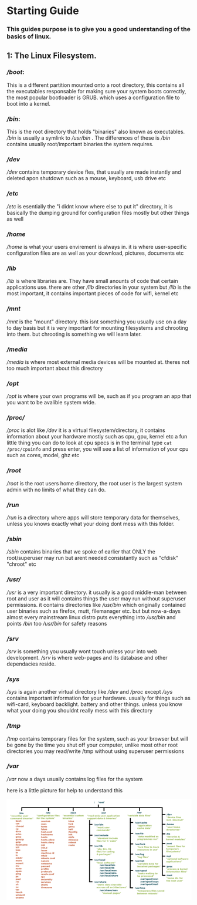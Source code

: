 # Starting Guide
### This guides purpose is to give you a good understanding of the basics of linux.



## 1: The Linux Filesystem.
### */boot*: 
This is a different partition
 mounted onto a root directory, this contains all the executables responsable for making sure your system boots correctly, the most popular bootloader is GRUB. which uses a configuration file to boot into a kernel.

### */bin*:
This is the root directory that holds "binaries" also known as executables. */bin* is usually a symlink to */usr/bin* . The differences of these is */bin* contains usually root/important binaries the system requires.

### */dev*
*/dev* contains temporary device fles, that usually are made instantly and deleted apon shutdown such as a mouse, keyboard, usb drive etc

### */etc*
*/etc* is esentially the "i didnt know where else to put it" directory, it is basically the dumping ground for configuration files mostly but other things as well

### */home*
*/home* is what your users envirement is always in. it is where user-specific configuration files are as well as your download, pictures, documents etc

### */lib*
*/lib* is where libraries are. They have small anounts of code that certain applications use. there are other */lib* directories in your system but */lib* is the most important, it contains important pieces of code for wifi, kernel etc

### */mnt*
*/mnt* is the "mount" directory. this isnt something you usually use on a day to day basis but it is very important for mounting filesystems and chrooting into them. but chrooting is something we will learn later.

### */media*
*/media* is where most external media devices will be mounted at. theres not too much important about this directory

### */opt*
*/opt* is where your own programs will be, such as if you program an app that you want to be avalible system wide. 

### */proc/*
*/proc* is alot like */dev* it is a virtual filesystem/directory, it contains information about your hardware mostly such as cpu, gpu, kernel etc
a fun little thing you can do to look at cpu specs is in the terminal type `cat /proc/cpuinfo` and press enter, you will see a list of information of your cpu such as cores, model, ghz etc

### */root* 
*/root* is the root users home directory, the root user is the largest system admin with no limits of what they can do.

### */run*
*/run* is a directory where apps will store temporary data for themselves, unless you knows exactly what your doing dont mess with this folder.

### */sbin*
*/sbin* contains binaries that we spoke of earlier that ONLY the root/superuser may run but arent needed consistantly such as "cfdisk" "chroot" etc

### */usr/*
*/usr* is a very important directory. it usually is a good middle-man between root and user as it will contains things the user may run without superuser permissions. it contains directories like */usr/bin* which originally contained user binaries such as firefox, mutt, filemanager etc. but but now-a-days almost every mainstream linux distro puts everything into */usr/bin*  and points */bin* too */usr/bin* for safety reasons

### */srv* 
*/srv* is something you usually wont touch unless your into web development. */srv* is where web-pages and its database and other dependacies reside.

### */sys*
*/sys* is again another virtual directory like */dev* and */proc* except */sys* contains important information for your hardware. usually for things such as wifi-card, keyboard backlight. battery and other things. unless you know what your doing you shouldnt really mess with this directory

### */tmp*
*/tmp* contains temporary files for the system, such as your browser but will be gone by the time you shut off your computer, unlike most other root directories you may read/write /tmp without using superuser permissions

### */var*
*/var* now a days usually contains log files for the system

here is a little picture for help to understand this

![linux-filesystem](../images/filesystem.png)